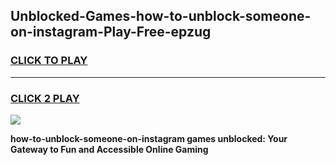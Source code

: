 
## Unblocked-Games-how-to-unblock-someone-on-instagram-Play-Free-epzug
<h3>
<a href="https://premium76.site?title=how-to-unblock-someone-on-instagram&ref=23A">CLICK TO PLAY</a></h3>
<hr>

<h3>
<a href="https://premium76.site?title=how-to-unblock-someone-on-instagram&ref=23A">CLICK 2 PLAY</a>
  
</h3>

<a href="https://premium76.site?title=how-to-unblock-someone-on-instagram&ref=23A"><img src="https://clearcache.store/games.png"></a>


**how-to-unblock-someone-on-instagram games unblocked: Your Gateway to Fun and Accessible Online Gaming**
